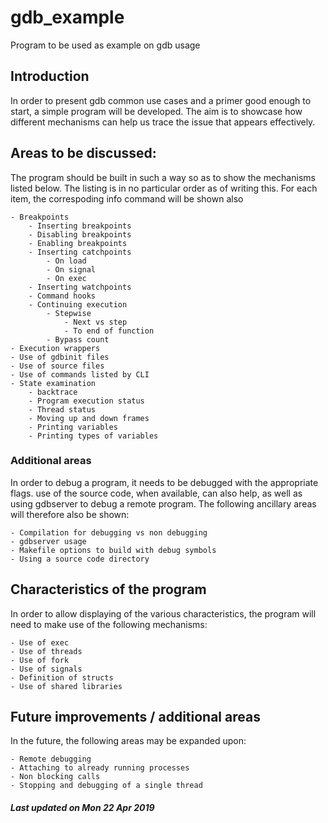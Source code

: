 # gdb_example
Program to be used as example on gdb usage

## Introduction
In order to present gdb common use cases and a primer good enough to start, a simple
program will be developed. The aim is to showcase how different mechanisms can help us
trace the issue that appears effectively.

## Areas to be discussed:
 The program should be built in such a way so as to show the mechanisms listed below. The
 listing is in no particular order as of writing this. For each item, the correspoding
 info command will be shown also

    - Breakpoints
        - Inserting breakpoints
        - Disabling breakpoints
        - Enabling breakpoints
        - Inserting catchpoints
            - On load
            - On signal
            - On exec
        - Inserting watchpoints
        - Command hooks
        - Continuing execution
            - Stepwise
                - Next vs step
                - To end of function
            - Bypass count
    - Execution wrappers
    - Use of gdbinit files
    - Use of source files
    - Use of commands listed by CLI
    - State examination
        - backtrace
        - Program execution status
        - Thread status
        - Moving up and down frames
        - Printing variables
        - Printing types of variables

### Additional areas
In order to debug a program, it needs to be debugged with the appropriate flags. use of
the source code, when available, can also help, as well as using gdbserver to debug a
remote program. The following ancillary areas will therefore also be shown:

    - Compilation for debugging vs non debugging
    - gdbserver usage
    - Makefile options to build with debug symbols
    - Using a source code directory

## Characteristics of the program
In order to allow displaying of the various characteristics, the program will need to make
use of the following mechanisms:

    - Use of exec
    - Use of threads
    - Use of fork
    - Use of signals
    - Definition of structs
    - Use of shared libraries

## Future improvements / additional areas
In the future, the following areas may be expanded upon:

    - Remote debugging 
    - Attaching to already running processes
    - Non blocking calls
    - Stopping and debugging of a single thread

##### Last updated on Mon 22 Apr 2019 
